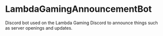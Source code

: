# LambdaGamingAnnouncementBot
 Discord bot used on the Lambda Gaming Discord to announce things such as server openings and updates.
